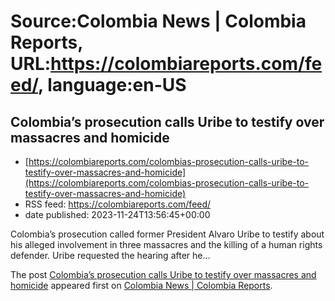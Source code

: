 # Source:Colombia News | Colombia Reports, URL:https://colombiareports.com/feed/, language:en-US

## Colombia’s prosecution calls Uribe to testify over massacres and homicide
 - [https://colombiareports.com/colombias-prosecution-calls-uribe-to-testify-over-massacres-and-homicide](https://colombiareports.com/colombias-prosecution-calls-uribe-to-testify-over-massacres-and-homicide)
 - RSS feed: https://colombiareports.com/feed/
 - date published: 2023-11-24T13:56:45+00:00

<p>Colombia&#8217;s prosecution called former President Alvaro Uribe to testify about his alleged involvement in three massacres and the killing of a human rights defender. Uribe requested the hearing after he&#8230;</p>
<p>The post <a href="https://colombiareports.com/colombias-prosecution-calls-uribe-to-testify-over-massacres-and-homicide/" rel="nofollow">Colombia&#8217;s prosecution calls Uribe to testify over massacres and homicide</a> appeared first on <a href="https://colombiareports.com" rel="nofollow">Colombia News | Colombia Reports</a>.</p>

